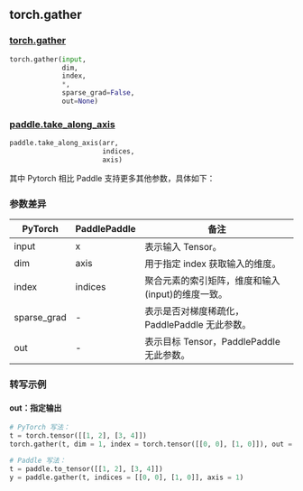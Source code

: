 ## torch.gather
### [torch.gather](https://pytorch.org/docs/stable/generated/torch.gather.html?highlight=gather#torch.gather)

```python
torch.gather(input,
             dim,
             index,
             *,
             sparse_grad=False,
             out=None)
```

### [paddle.take_along_axis](https://www.paddlepaddle.org.cn/documentation/docs/zh/api/paddle/take_along_axis_cn.html#take-along-axis)

```python
paddle.take_along_axis(arr,
                       indices,
                       axis)
```

其中 Pytorch 相比 Paddle 支持更多其他参数，具体如下：
### 参数差异
| PyTorch       | PaddlePaddle | 备注                                                   |
| ------------- | ------------ | ------------------------------------------------------ |
| input         | x            | 表示输入 Tensor。                                    |
| dim           | axis         | 用于指定 index 获取输入的维度。                         |
| index         | indices      | 聚合元素的索引矩阵，维度和输入(input)的维度一致。          |
| sparse_grad   | -            | 表示是否对梯度稀疏化，PaddlePaddle 无此参数。            |
| out           | -            | 表示目标 Tensor，PaddlePaddle 无此参数。               |


### 转写示例
#### out：指定输出
``` python
# PyTorch 写法：
t = torch.tensor([[1, 2], [3, 4]])
torch.gather(t, dim = 1, index = torch.tensor([[0, 0], [1, 0]]), out = y)

# Paddle 写法：
t = paddle.to_tensor([[1, 2], [3, 4]])
y = paddle.gather(t, indices = [[0, 0], [1, 0]], axis = 1)
```
